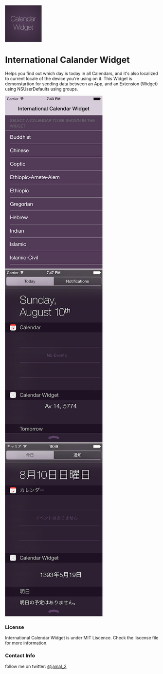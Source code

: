 ![](Icon.png)
# International Calander Widget
Helps you find out which day is today in all Calendars, and it's also localized to current locale of the device you're using on it.
This Widget is demonstartion for sending data between an App, and an Extension (Widget) using NSUserDefaults using groups.


![](screenshot1.png) ![](screenshot2.png)![](screenshot3.png)

### License
International Calendar Widget is under MIT Liscence. Check the liscense file for more information.


### Contact Info
follow me on twitter: [@jamal_2](https:///www.twitter.com/jamal_2)
